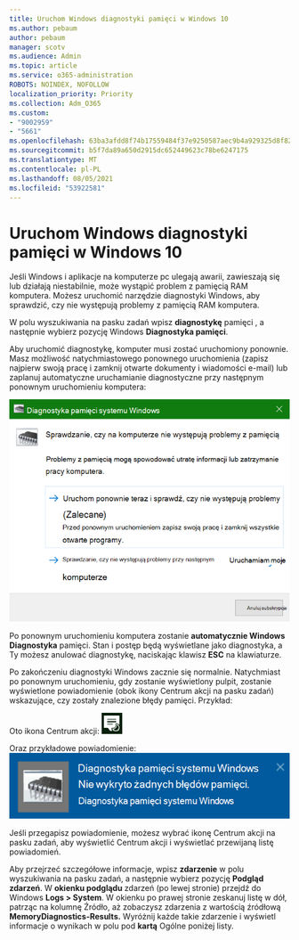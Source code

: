 ```yaml
---
title: Uruchom Windows diagnostyki pamięci w Windows 10
ms.author: pebaum
author: pebaum
manager: scotv
ms.audience: Admin
ms.topic: article
ms.service: o365-administration
ROBOTS: NOINDEX, NOFOLLOW
localization_priority: Priority
ms.collection: Adm_O365
ms.custom:
- "9002959"
- "5661"
ms.openlocfilehash: 63ba3afdd8f74b17559484f37e9250587aec9b4a929325d8f82e3c9ad06f1783
ms.sourcegitcommit: b5f7da89a650d2915dc652449623c78be6247175
ms.translationtype: MT
ms.contentlocale: pl-PL
ms.lasthandoff: 08/05/2021
ms.locfileid: "53922581"
---
```

# <a name="run-windows-memory-diagnostics-in-windows-10"></a>Uruchom Windows diagnostyki pamięci w Windows 10

Jeśli Windows i aplikacje na komputerze pc ulegają awarii, zawieszają się lub działają niestabilnie, może wystąpić problem z pamięcią RAM komputera. Możesz uruchomić narzędzie diagnostyki Windows, aby sprawdzić, czy nie występują problemy z pamięcią RAM komputera.

W polu wyszukiwania na pasku zadań wpisz **diagnostykę** pamięci , a następnie wybierz pozycję Windows **Diagnostyka pamięci**. 

Aby uruchomić diagnostykę, komputer musi zostać uruchomiony ponownie. Masz możliwość natychmiastowego ponownego uruchomienia (zapisz najpierw swoją pracę i zamknij otwarte dokumenty i wiadomości e-mail) lub zaplanuj automatyczne uruchamianie diagnostyczne przy następnym ponownym uruchomieniu komputera:

![Windows Diagnostyka pamięci](media/windows-memory-diagnostic.png)

Po ponownym uruchomieniu komputera zostanie **automatycznie Windows Diagnostyka** pamięci. Stan i postęp będą wyświetlane jako diagnostyka, a Ty możesz anulować diagnostykę, naciskając klawisz **ESC** na klawiaturze.

Po zakończeniu diagnostyki Windows zacznie się normalnie.
Natychmiast po ponownym uruchomieniu, gdy zostanie wyświetlony pulpit, zostanie wyświetlone powiadomienie (obok ikony Centrum akcji na pasku zadań) wskazujące, czy zostały znalezione błędy pamięci.  Przykład:

Oto ikona Centrum akcji: ![Ikona Centrum akcji](media/action-center-icon.png) 

Oraz przykładowe powiadomienie: ![Brak błędów pamięci](media/no-memory-errors.png)

Jeśli przegapisz powiadomienie, możesz  wybrać ikonę Centrum akcji na  pasku zadań, aby wyświetlić Centrum akcji i wyświetlać przewijaną listę powiadomień.

Aby przejrzeć szczegółowe informacje, wpisz **zdarzenie** w polu wyszukiwania na pasku zadań, a następnie wybierz pozycję **Podgląd zdarzeń**. W **okienku podglądu** zdarzeń (po lewej stronie) przejdź do Windows **Logs > System**. W okienku po prawej stronie zeskanuj  listę w dół, patrząc na kolumnę Źródło, aż zobaczysz zdarzenia z wartością źródłową **MemoryDiagnostics-Results.** Wyróżnij każde takie zdarzenie i wyświetl informacje o wynikach w polu pod **kartą** Ogólne poniżej listy.
